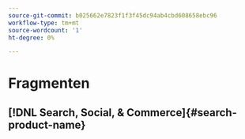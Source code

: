```yaml
---
source-git-commit: b025662e7823f1f3f45dc94ab4cbd608658ebc96
workflow-type: tm+mt
source-wordcount: '1'
ht-degree: 0%

---
```

# Fragmenten

## [!DNL Search, Social, & Commerce]{#search-product-name}
